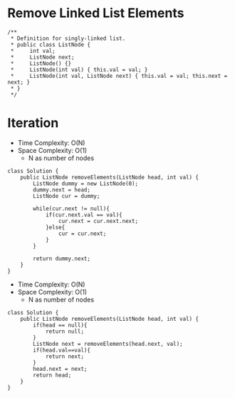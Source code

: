 # Remove Linked List Elements

```
/**
 * Definition for singly-linked list.
 * public class ListNode {
 *     int val;
 *     ListNode next;
 *     ListNode() {}
 *     ListNode(int val) { this.val = val; }
 *     ListNode(int val, ListNode next) { this.val = val; this.next = next; }
 * }
 */
```

# Iteration

- Time Complexity: O(N)
- Space Complexity: O(1)
  - N as number of nodes

```
class Solution {
    public ListNode removeElements(ListNode head, int val) {
        ListNode dummy = new ListNode(0);
        dummy.next = head;
        ListNode cur = dummy;

        while(cur.next != null){
            if(cur.next.val == val){
                cur.next = cur.next.next;
            }else{
                cur = cur.next;
            }
        }

        return dummy.next;
    }
}
```

- Time Complexity: O(N)
- Space Complexity: O(1)
  - N as number of nodes

```
class Solution {
    public ListNode removeElements(ListNode head, int val) {
        if(head == null){
            return null;
        }
        ListNode next = removeElements(head.next, val);
        if(head.val==val){
            return next;
        }
        head.next = next;
        return head;
    }
}
```
